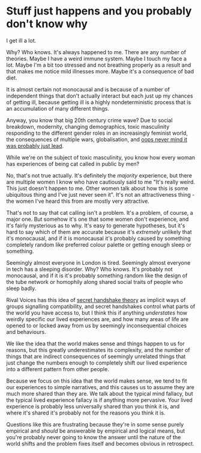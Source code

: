 # Stuff just happens and you probably don't know why

I get ill a lot.

Why? Who knows. It's always happened to me. There are any number of theories. Maybe I have a weird immune system. Maybe I touch my face a lot. Maybe I'm a bit too stressed and not breathing properly as a result and that makes me notice mild illnesses more. Maybe it's a consequence of bad diet.

It is almost certain not monocausal and is because of a number of independent things that don't actually interact but each just up my chances of getting ill, because getting ill is a highly nondeterministic process that is an accumulation of many different things.

Anyway, you know that big 20th century crime wave? Due to social breakdown, modernity, changing demographics, toxic masculinity responding to the different gender roles in an increasingly feminist world, the consequences of multiple wars, globalisation, and [oops never mind it was probably just lead](https://en.wikipedia.org/wiki/Lead%E2%80%93crime_hypothesis).

While we're on the subject of toxic masculinity, you know how every woman has experiences of being cat called in public by men?

No, that's not true actually. It's definitely the *majority* experience, but there are multiple women I know who have cautiously said to me "It's really weird. This just doesn't happen to me. Other women talk about how this is some ubiquitous thing and I've just never seen it". It's not an attractiveness thing - the women I've heard this from are mostly very attractive.

That's not to say that cat calling isn't a problem. It's a problem, of course, a major one. But somehow it's one that some women don't experience, and it's fairly mysterious as to why. It's easy to generate hypotheses, but it's hard to say which of them are accurate because it's *extremely* unlikely that it's monocausal, and if it is monocausal it's probably caused by something completely random like preferred colour palette or getting enough sleep or something.

Seemingly almost everyone in London is tired. Seemingly almost everyone in tech has a sleeping disorder. Why? Who knows. It's probably not monocausal, and if it is it's probably something random like the design of the tube network or homophily along shared social traits of people who sleep badly.

Rival Voices has this idea of [secret handshake theory](https://twitter.com/nosilverv/status/1205082282979184640) as implicit ways of groups signalling compatibility, and secret handshakes control what parts of the world you have access to, but I think this if anything *understates* how weirdly specific our lived experiences are, and how many areas of life are opened to or locked away from us by seemingly inconsequential choices and behaviours.

We like the idea that the world makes sense and things happen to us for reasons, but this greatly underestimates its complexity, and the number of things that are indirect consequences of seemingly unrelated things that just change the numbers enough to completely shift our lived experience into a different pattern from other people.

Because we focus on this idea that the world makes sense, we tend to fit our experiences to simple narratives, and this causes us to assume they are much more shared than they are. We talk about the typical mind fallacy, but the typical lived experience fallacy is if anything more pervasive. Your lived experience is probably less universally shared than you think it is, and where it's shared it's probably not for the reasons you think it is.

Questions like this are frustrating because they're in some sense purely empirical and *should* be answerable by empirical and logical means, but you're probably never going to know the answer until the nature of the world shifts and the problem fixes itself and becomes obvious in retrospect.
